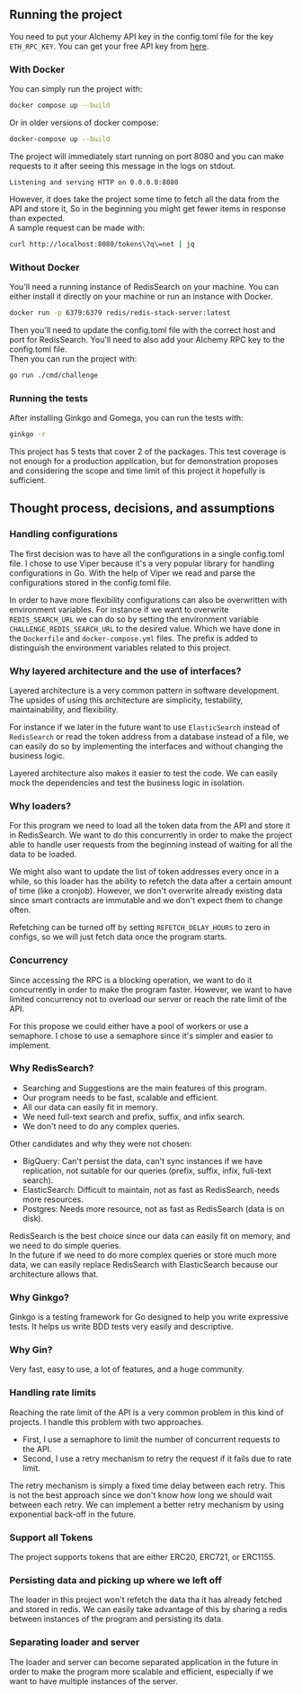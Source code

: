 ## Running the project

You need to put your Alchemy API key in the config.toml file for the key `ETH_RPC_KEY`.
You can get your free API key from [here](https://www.alchemy.com/).

### With Docker

You can simply run the project with:

```bash
docker compose up --build
```

Or in older versions of docker compose:

```bash
docker-compose up --build
```

The project will immediately start running on port 8080 and you can make requests to it after seeing this message in the logs on stdout.

```
Listening and serving HTTP on 0.0.0.0:8080
```

However, it does take the project some time to fetch all the data from the API and store it, So in the beginning you might get fewer items in response than expected.
<br/>
A sample request can be made with:

```bash
curl http://localhost:8080/tokens\?q\=net | jq
```

### Without Docker

You'll need a running instance of RedisSearch on your machine.
You can either install it directly on your machine or run an instance with Docker.

```bash
docker run -p 6379:6379 redis/redis-stack-server:latest
```

Then you'll need to update the config.toml file with the correct host and port for RedisSearch.
You'll need to also add your Alchemy RPC key to the config.toml file.
<br />
Then you can run the project with:

```bash
go run ./cmd/challenge
```

### Running the tests

After installing Ginkgo and Gomega, you can run the tests with:

```bash
ginkgo -r
```

This project has 5 tests that cover 2 of the packages.
This test coverage is not enough for a production application,
but for demonstration proposes and considering the scope and time limit of this project it hopefully is sufficient.

## Thought process, decisions, and assumptions

### Handling configurations

The first decision was to have all the configurations in a single config.toml file.
I chose to use Viper because it's a very popular library for handling configurations in Go.
With the help of Viper we read and parse the configurations stored in the config.toml file.

In order to have more flexibility configurations can also be overwritten with environment variables.
For instance if we want to overwrite `REDIS_SEARCH_URL` we can do so by setting the environment variable `CHALLENGE_REDIS_SEARCH_URL` to the desired value.
Which we have done in the `Dockerfile` and `docker-compose.yml` files. The prefix is added to distinguish the environment variables related to this project.

### Why layered architecture and the use of interfaces?

Layered architecture is a very common pattern in software development.
The upsides of using this architecture are simplicity, testability, maintainability, and flexibility.

For instance if we later in the future want to use `ElasticSearch` instead of `RedisSearch` or read
the token address from a database instead of a file, we can easily do so by implementing the interfaces and without changing the business logic.

Layered architecture also makes it easier to test the code. We can easily mock the dependencies and test the business logic in isolation.

### Why loaders?

For this program we need to load all the token data from the API and store it in RedisSearch.
We want to do this concurrently in order to make the project able to handle user requests from the beginning instead of waiting for all the data to be loaded.

We might also want to update the list of token addresses every once in a while, so this loader has the ability to refetch
the data after a certain amount of time (like a cronjob). However, we don't overwrite already existing data since smart contracts are immutable and we don't expect them to change often.

Refetching can be turned off by setting `REFETCH_DELAY_HOURS` to zero in configs, so we will just fetch data once the program starts.

### Concurrency

Since accessing the RPC is a blocking operation, we want to do it concurrently in order to make the program faster.
However, we want to have limited concurrency not to overload our server or reach the rate limit of the API.

For this propose we could either have a pool of workers or use a semaphore. I chose to use a semaphore since it's simpler and easier to implement.

### Why RedisSearch?

- Searching and Suggestions are the main features of this program.
- Our program needs to be fast, scalable and efficient.
- All our data can easily fit in memory.
- We need full-text search and prefix, suffix, and infix search.
- We don't need to do any complex queries.

Other candidates and why they were not chosen:

- BigQuery: Can't persist the data, can't sync instances if we have replication, not suitable for our queries (prefix, suffix, infix, full-text search).
- ElasticSearch: Difficult to maintain, not as fast as RedisSearch, needs more resources.
- Postgres: Needs more resource, not as fast as RedisSearch (data is on disk).

RedisSearch is the best choice since our data can easily fit on memory, and we need to do simple queries.
<br/>
In the future if we need to do more complex queries or store much more data, we can easily replace RedisSearch with ElasticSearch because our architecture allows that.

### Why Ginkgo?

Ginkgo is a testing framework for Go designed to help you write expressive tests. It helps us write BDD tests very easily and descriptive.

### Why Gin?

Very fast, easy to use, a lot of features, and a huge community.

### Handling rate limits

Reaching the rate limit of the API is a very common problem in this kind of projects. I handle this problem with two approaches.

- First, I use a semaphore to limit the number of concurrent requests to the API.
- Second, I use a retry mechanism to retry the request if it fails due to rate limit.

The retry mechanism is simply a fixed time delay between each retry.
This is not the best approach since we don't know how long we should wait between each retry.
We can implement a better retry mechanism by using exponential back-off in the future.

### Support all Tokens

The project supports tokens that are either ERC20, ERC721, or ERC1155.

### Persisting data and picking up where we left off

The loader in this project won't refetch the data tha it has already fetched and stored in redis.
We can easily take advantage of this by sharing a redis between instances of the program and persisting its data.

### Separating loader and server

The loader and server can become separated application in the future in order to make the program more scalable and efficient, especially if we want to have multiple instances of the server.
